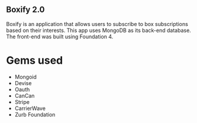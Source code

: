 ## Boxify 2.0

Boxify is an application that allows users to subscribe to box subscriptions based on their interests. This app uses MongoDB as its back-end database. The front-end was built using Foundation 4.

# Gems used
* Mongoid
* Devise
* Oauth
* CanCan
* Stripe
* CarrierWave
* Zurb Foundation